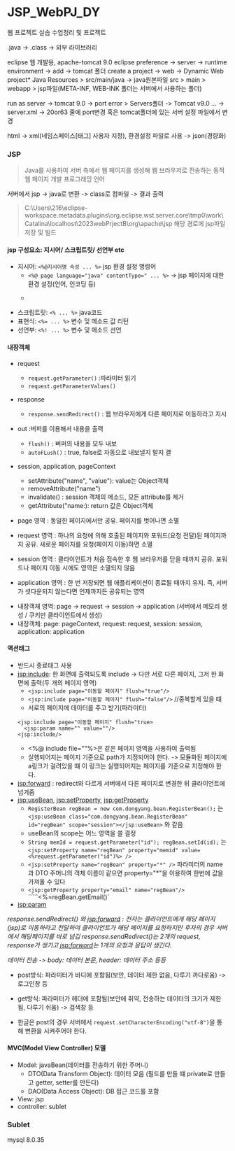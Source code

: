 # JSP_WebPJ_DY
웹 프로젝트 실습 수업정리 및 프로젝트

.java -> .class -> 외부 라이브러리

eclipse 웹 개발용, apache-tomcat 9.0
eclipse preference -> server -> runtime environment -> add -> tomcat 폴더
create a project -> web -> Dynamic Web project*
Java Resources > src/main/java -> java원본파일
src > main > webapp > jsp파일(META-INF, WEB-INK 폴더는 서버에서 사용하는 폴더)

run as server -> tomcat 9.0 -> port error > Servers폴더 -> Tomcat v9.0 ... -> server.xml -> 20or63 줄에 port변경
혹은 tomcat폴더에 있는 서버 설정 파일에서 변경

html -> xml(네임스페이스[태그] 사용자 지정), 환경설정 파일로 사용 -> json(경량화)

### JSP
> Java를 사용하여 서버 측에서 웹 페이지를 생성해 웹 브라우저로 전송하는 동적 웹 페이지 개발 프로그래밍 언어

서버에서 jsp -> java로 변환 -> class로 컴파일 -> 결과 출력
 > C:\Users\216\eclipse-workspace\.metadata\.plugins\org.eclipse.wst.server.core\tmp0\work\Catalina\localhost\2023webPrjectB\org\apache\jsp
해당 경로에 jsp파일 저장 및 빌드

#### jsp 구성요소: 지시어/ 스크립트릿/ 선언부 etc
- 지시어: ```<%@지시어명 속성 ... %>``` jsp 환경 설정 명령어
   - ```<%@ page language="java" contentType=" ... %>``` -> jsp 페이지에 대한 환경 설정(언어, 인코딩 등)
   - ```<%@ include file="top.jsp"%> -> 페이지에 포함
- 스크립트릿: ```<% ... %>``` java코드
- 표현식: ```<%= ... %>``` 변수 및 메소드 값 리턴
- 선언부: ```<%! ... %>``` 변수 및 메소드 선언

#### 내장객체
- request
   - ```request.getParameter()``` :파라미터 읽기
   - ```request.getParameterValues()```
- response
   - ```response.sendRedirect()``` : 웹 브라우저에게 다른 페이지로 이동하라고 지시
- out :버퍼를 이용해서 내용을 출력
   - ```flush()``` : 버퍼의 내용을 모두 내보
   -  ```autoFLush()``` : true, false로 자동으로 내보낼지 말지 결
- session, application, pageContext
   - setAttribute("name", "value"): value는 Object객체
   - removeAttribute("name")
   - invalidate() : session 객체의 메소드, 모든 attribute를 제거
   - getAttribute("name:): return 값은 Object객체

- page 영역 : 동일한 페이지에서만 공유. 페이지를 벗어나면 소멸 
- request 영역 : 하나의 요청에 의해 호출된 페이지와 포워드(요청 전달)된 페이지까지 공유. 새로운 페이지를 요청(페이지 이동)하면 소멸 
- session 영역 : 클라이언트가 처음 접속한 후 웹 브라우저를 닫을 때까지 공유. 포워드나 페이지 이동 시에도 영역은 소멸되지 않음
- application 영역 : 한 번 저장되면 웹 애플리케이션이 종료될 때까지 유지. 즉, 서버가 셧다운되지 않는다면 언제까지든 공유되는 영역

* 내장객체 영역: page -> request -> session -> application (서버에서 메모리 생성 / 쿠키만 클라이언트에서 생성)
* 내장객체: page: pageContext, request: request, session: session, application: application

#### 액션태그
- 반드시 종료태그 사용
- <jsp:include>: 한 화면에 출력되도록 include -> 다만 서로 다른 페이지, 그저 한 화면에 출력(두 개의 페이지 영역)
   - ```<jsp:include page="이동할 페이지" flush="true"/>```
   - ```<jsp:include page="이동할 페이지" flush="false"/>``` //중복할게 있을 떄
   - 서로의 페이지에 데이터를 주고 받기(파라미터)
   ```
   <jsp:include page="이동할 페이지" flush="true>
     <jsp:param name="" value=""/>
   <jsp:include/>
   ```
   * <%@ include file=""%>은 같은 페이지 영역을 사용하여 출력됨
   * 실행되어지는 페이지 기준으로 path가 지정되어야 한다. -> 모듈화된 페이지에 a링크가 걸려있을 떄 이 링크는 실행되어지는 페이지를 기준으로 지정해야 한다.
- <jsp:forward> : redirect와 다르게 서버에서 다른 페이지로 변경한 뒤 클라이언트에 넘겨줌
- <jsp:useBean>, <jsp:setProperty>, <jsp:getProperty>
   - ```RegisterBean regBean = new com.dongyang.bean.RegisterBean();``` 는 ```<jsp:useBean class="com.dongyang.bean.RegisterBean" id="regBean" scope="session"></jsp:useBean>``` 와 같음
   - useBean의 scope는 어느 영역을 쓸 결정
   - ```String memId = request.getParameter("id"); regBean.setId(id);``` 는 ```<jsp:setProperty name="regBean" property="memid" value=<%request.getParameter("id")%> />```
   - ```<jsp:setProperty name="regBean" property="*" />``` 파라미터의 name과 DTO 주머니의 객체 이름이 같으면 property="*"을 이용하여 한번에 값을 가져올 수 있다
   - ```<jsp:getProperty property="email" name="regBean"/>``` `````<%=regBean.getEmail()`
- <jsp:param>

_response.sendRedirect() 와 <jsp:forward> : 전자는 클라이언트에게 해당 페이지(jsp)로 이동하라고 전달하여 클라이언트가 해당 페이지를 요청하지만 후자의 경우 서버에서 해당페이지를 바로 넘김_
_response.sendRedirect()는 2개의 request, response가 생기고 <jsp:forword>는 1개의 요청과 응답이 생긴다._

_데이터 전송 -> body: 데이터 본문, header: 데이터 주소 등등_
* post방식: 파라미터가 바디에 포함됨(보안, 데이터 제한 없음, 다루기 까다로움) -> 로그인창 등
* get방식: 파라미터가 헤더에 포함됨(보안에 취약, 전송하는 데이터의 크기가 제한 됨, 다루기 쉬움) -> 검색창 등

* 한글은 post의 경우 서버에서 ```request.setCharacterEncoding("utf-8")```을 통해 변환을 시켜주어야 한다.

#### MVC(Model View Controller) 모델
- Model: javaBean(데이터를 전송하기 위한 주머니)
   - DTO(Data Transform Object): 데이터 모음 (필드를 만들 떄 private로 만들고 getter, setter를 만든다)
   - DAO(Data Access Object): DB 접근 코드를 포함
- View: jsp
- controller: sublet

### Sublet

mysql
8.0.35
